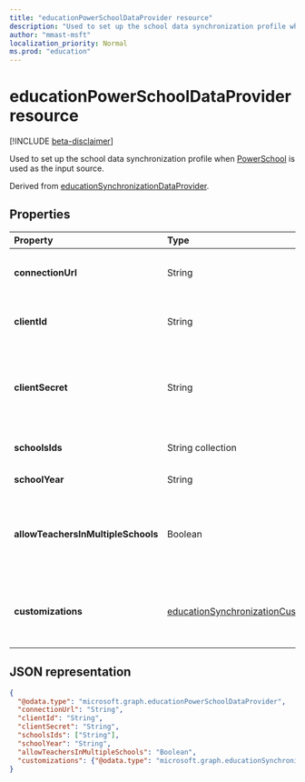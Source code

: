 ```yaml
---
title: "educationPowerSchoolDataProvider resource"
description: "Used to set up the school data synchronization profile when PowerSchool is used as the input source."
author: "mmast-msft"
localization_priority: Normal
ms.prod: "education"
---
```


# educationPowerSchoolDataProvider resource

[!INCLUDE [beta-disclaimer](../../includes/beta-disclaimer.md)]

Used to set up the school data synchronization profile when [PowerSchool](https://www.powerschool.com/solutions/student-information-system-sis/) is used as the input source.

Derived from [educationSynchronizationDataProvider](educationsynchronizationdataprovider.md).

## Properties

| Property | Type | Description |
|:-|:-|:-|
| **connectionUrl** | String | The connection URL to the PowerSchool instance. |
| **clientId** | String |  The client ID used to connect to PowerSchool. |
| **clientSecret** | String |  The client secret to authenticate the connection to the PowerSchool instance. |
| **schoolsIds** | String collection |  The list of schools to sync. |
| **schoolYear** | String |  The school year to sync. |
| **allowTeachersInMultipleSchools** | Boolean |  Indicates whether the source has multiple identifiers for a single student or teacher. |
| **customizations** | [educationSynchronizationCustomizations](educationsynchronizationcustomizations.md) | Optional customization to be applied to the synchronization profile.|

## JSON representation
<!-- {
  "blockType": "resource",
  "optionalProperties": [

  ],
  "@odata.type": "microsoft.graph.educationPowerSchoolDataProvider"
}-->

```json
{
  "@odata.type": "microsoft.graph.educationPowerSchoolDataProvider",
  "connectionUrl": "String",
  "clientId": "String",
  "clientSecret": "String",
  "schoolsIds": ["String"],
  "schoolYear": "String",
  "allowTeachersInMultipleSchools": "Boolean",
  "customizations": {"@odata.type": "microsoft.graph.educationSynchronizationCustomizations"}
}
```
